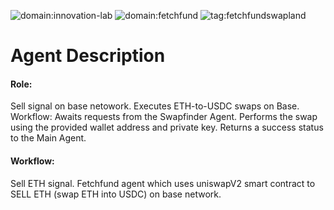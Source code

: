 
![domain:innovation-lab](https://img.shields.io/badge/innovation--lab-3D8BD3)
![domain:fetchfund](https://img.shields.io/badge/fetchfund-3D23DD)
![tag:fetchfundswapland](https://img.shields.io/badge/fetchfundswapland-4648A3)


# Agent Description
#### Role: 
Sell signal on base netowork. Executes ETH-to-USDC swaps on Base. Workflow: Awaits requests from
the Swapfinder Agent. Performs the swap using the provided wallet address and private key. Returns
a success status to the Main Agent.

#### Workflow:
Sell ETH signal. Fetchfund agent which uses uniswapV2 smart contract to SELL ETH (swap ETH into
USDC) on base network.


